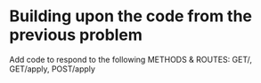 # Building upon the code from the previous problem

Add code to respond to the following METHODS & ROUTES: GET/, GET/apply, POST/apply
